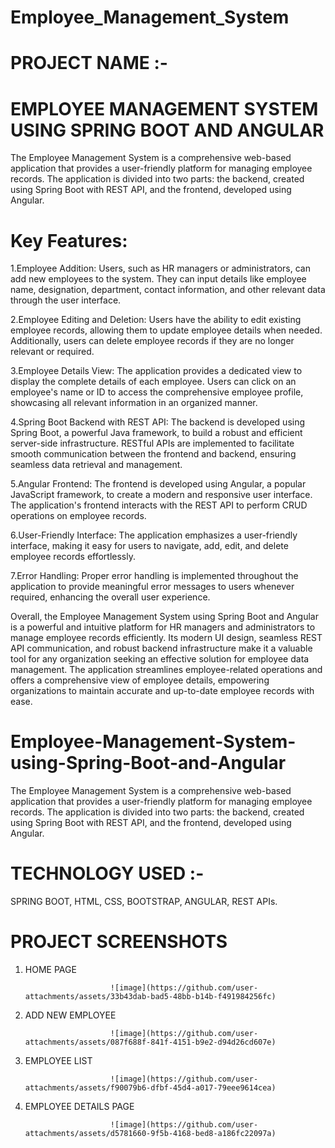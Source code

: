 # Employee_Management_System
# PROJECT NAME :-
# EMPLOYEE MANAGEMENT SYSTEM USING SPRING BOOT AND ANGULAR
The Employee Management System is a comprehensive web-based application that provides a user-friendly platform for managing employee records. The application is divided into two parts: the backend, created using Spring Boot with REST API, and the frontend, developed using Angular.

# Key Features:
1.Employee Addition: Users, such as HR managers or administrators, can add new employees to the system. They can input details like employee name, designation, department, contact information, and other relevant data through the user interface.

2.Employee Editing and Deletion: Users have the ability to edit existing employee records, allowing them to update employee details when needed. Additionally, users can delete employee records if they are no longer relevant or required.

3.Employee Details View: The application provides a dedicated view to display the complete details of each employee. Users can click on an employee's name or ID to access the comprehensive employee profile, showcasing all relevant information in an organized manner.

4.Spring Boot Backend with REST API: The backend is developed using Spring Boot, a powerful Java framework, to build a robust and efficient server-side infrastructure. RESTful APIs are implemented to facilitate smooth communication between the frontend and backend, ensuring seamless data retrieval and management.

5.Angular Frontend: The frontend is developed using Angular, a popular JavaScript framework, to create a modern and responsive user interface. The application's frontend interacts with the REST API to perform CRUD operations on employee records.

6.User-Friendly Interface: The application emphasizes a user-friendly interface, making it easy for users to navigate, add, edit, and delete employee records effortlessly.

7.Error Handling: Proper error handling is implemented throughout the application to provide meaningful error messages to users whenever required, enhancing the overall user experience.

Overall, the Employee Management System using Spring Boot and Angular is a powerful and intuitive platform for HR managers and administrators to manage employee records efficiently. Its modern UI design, seamless REST API communication, and robust backend infrastructure make it a valuable tool for any organization seeking an effective solution for employee data management. The application streamlines employee-related operations and offers a comprehensive view of employee details, empowering organizations to maintain accurate and up-to-date employee records with ease.

# Employee-Management-System-using-Spring-Boot-and-Angular
The Employee Management System is a comprehensive web-based application that provides a user-friendly platform for managing employee records. The application is divided into two parts: the backend, created using Spring Boot with REST API, and the frontend, developed using Angular.

# TECHNOLOGY USED :-
SPRING BOOT, HTML, CSS, BOOTSTRAP, ANGULAR, REST APIs.

# PROJECT SCREENSHOTS
1. HOME PAGE

                          ![image](https://github.com/user-attachments/assets/33b43dab-bad5-48bb-b14b-f491984256fc)

2. ADD NEW EMPLOYEE

                          ![image](https://github.com/user-attachments/assets/087f688f-841f-4151-b9e2-d94d26cd607e)

3. EMPLOYEE LIST

                          ![image](https://github.com/user-attachments/assets/f90079b6-dfbf-45d4-a017-79eee9614cea)

4. EMPLOYEE DETAILS PAGE

                          ![image](https://github.com/user-attachments/assets/d5781660-9f5b-4168-bed8-a186fc22097a)

